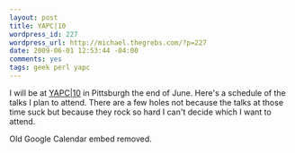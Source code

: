 ```yaml
--- 
layout: post
title: YAPC|10
wordpress_id: 227
wordpress_url: http://michael.thegrebs.com/?p=227
date: 2009-06-01 12:53:44 -04:00
comments: yes
tags: geek perl yapc
---
```

I will be at <a href="http://yapc10.org/yn2009/">YAPC|10</a> in Pittsburgh the end of June.  Here's a schedule of the talks I plan to attend.  There are a few holes not because the talks at those time suck but because they rock so hard I can't decide which I want to attend.

Old Google Calendar embed removed.
